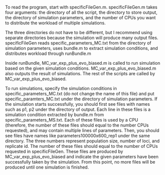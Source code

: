 To read the program, start with specificFileGen.m. specificFileGen.m takes four arguments: the directory of all the script, the directory to store output, the directory of simulation parameters, and the number of CPUs you want to distribute the workload of multiple simulations. 

The three directories do not have to be different, but I recommend using separate directories because the simulation will produce many output files. specificFileGen reads specific_parameters_MC.txt from the directory of simulation parameters, uses bundle.m to extract simulation conditions, and distributes workload through runBundle.m

Inside runBundle, MC_var_exp_plus_evo_biased.m is called to run simulation based on the given simulation conditions. MC_var_exp_plus_evo_biased.m also outputs the result of simulations. The rest of the scripts are called by MC_var_exp_plus_evo_biased. 

To run simulations, specify the simulation conditions in specific_parameters_MC.txt (do not change the name of this file) and put specific_paramters_MC.txt under the directory of simulation parameters. If the simulation starts successfully, you should first see files with names such as p1, p2 under the directory of output. Each line in these files is a simulation condition extracted by bundle.m from specific_parameters_MS.txt. Each of these files is used by a CPU (therefore, the number of these files should equal to the number CPUs requested), and may contain multiple lines of parameters. 
Then, you should see files have names like parameters100000x600_rep1 under the same directory. The three numbers represent population size, number of loci, and replicate id. The number of these files should equal to the number of CPUs requested in specificFileGen. These files are produced by MC_var_exp_plus_evo_biased and indicate the given parameters have been successfully taken by the simulation. From this point, no more files will be produced until one simulation is finished.   
